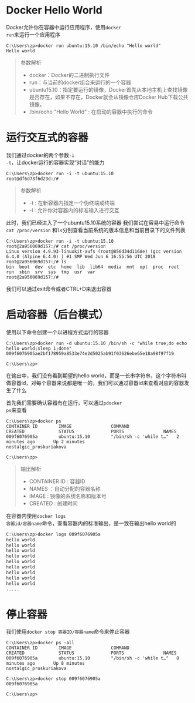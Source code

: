 # Docker Hello World
Docker允许你在容器中运行应用程序，使用<code>docker run</code>来运行一个应用程序
```shell
C:\Users\zp>docker run ubuntu:15.10 /bin/echo "Hello world"
Hello world
```
> 参数解析
> - docker：Docker的二进制执行文件
> - run：与当前的docker组合来运行的一个容器
> - ubuntu15.10：指定要运行的镜像，Docker首先从本地主机上查找镜像是否存在，如果不存在，Docker就会从镜像仓库Docker Hub下载公共镜像。
> - /bin/echo "Hello World" : 在启动的容器中执行的命令


# 运行交互式的容器
我们通过docker的两个参数<code>-i -t</code>，让docker运行的容器实现“对话”的能力

```shell
C:\Users\zp>docker run -i -t ubuntu:15.10
root@df6d73f6d23d:/#
```
> 参数解析
> - -t : 在新容器内指定一个伪终端或终端
> - -i : 允许你对容器内的标准输入进行交互  

此时，我们已经进入了一个ubuntu15.10系统的容器
我们尝试在容易中运行命令 <code>cat /proc/version</code> 和<code>ls</code>分别查看当前系统的版本信息和当前目录下的文件列表
```shell
C:\Users\zp>docker run -i -t ubuntu:15.10
root@2a956069d157:/# cat /proc/version
Linux version 4.9.93-linuxkit-aufs (root@856d34d1168e) (gcc version 6.4.0 (Alpine 6.4.0) ) #1 SMP Wed Jun 6 16:55:56 UTC 2018
root@2a956069d157:/# ls
bin  boot  dev  etc  home  lib  lib64  media  mnt  opt  proc  root  run  sbin  srv  sys  tmp  usr  var
root@2a956069d157:/#
```
我们可以通过exit命令或者CTRL+D来退出容器

# 启动容器（后台模式）
使用以下命令创建一个以进程方式运行的容器

```shell
C:\Users\zp>docker run -d ubuntu:15.10 /bin/sh -c "while true;do echo hello world;sleep 1;done"
009f6076905ae2bf178959a8533e74e2d5025ab91f03626ebe65e18a98f97f19

C:\Users\zp>
```

在输出中，我们没有看到期望的hello world，而是一长串字符串，这个字符串叫做容器id，对每个容器来说都是唯一的，我们可以通过容器id来查看对应的容器发生了什么

首先我们需要确认容器有在运行，可以通过<code>pdocker ps</code>来查看

```shell
C:\Users\zp>docker ps
CONTAINER ID        IMAGE               COMMAND                  CREATED             STATUS              PORTS               NAMES
009f6076905a        ubuntu:15.10        "/bin/sh -c 'while t…"   2 minutes ago       Up 2 minutes                            nostalgic_proskuriakova

C:\Users\zp>
```

> 输出解析
> - CONTAINER ID : 容器ID
> - NAMES ：自动分配的容器名称
> - IMAGE : 镜像的系统名称和版本号
> - CREATED : 创建时间

在容器内使用<code>docker logs 容器id/容器name</code>命令，查看容器内的标准输出，是一致在输出hello world的

```powershell
C:\Users\zp>docker logs 009f6076905a
hello world
hello world
hello world
hello world
hello world
hello world
hello world
hello world
hello world
.....
```

# 停止容器
我们使用<code>docker stop 容器ID/容器name</code>命令来停止容器
```shell
C:\Users\zp>docker ps -all
CONTAINER ID        IMAGE               COMMAND                  CREATED             STATUS              PORTS               NAMES
009f6076905a        ubuntu:15.10        "/bin/sh -c 'while t…"   8 minutes ago       Up 8 minutes                            nostalgic_proskuriakova

C:\Users\zp>docker stop 009f6076905a
009f6076905a

C:\Users\zp>
```